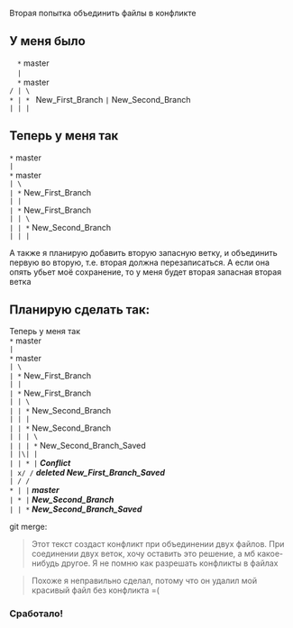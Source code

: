 Вторая попытка объединить файлы в конфликте

## У меня было </br>
&ensp;&ensp;`*` master </br>
&ensp;&ensp;`|` </br>
&ensp;&ensp;`*` master </br>
`/ | \` </br>
`* | *`&ensp; New_First_Branch `|` New_Second_Branch </br>
`| | |`

## Теперь у меня так <br>
`*` master </br>
`|` </br>
`*` master </br>
`| \` <br>
`| *` New_First_Branch<br>
`| |`<br>
`| *` New_First_Branch <br>
`| | \` <br>
`| | *` New_Second_Branch <br>
`| | |`

А также я планирую добавить вторую запасную ветку, и объединить первую во вторую, т.е. вторая должна перезаписаться. А если она опять убьет моё сохранение, то у меня будет вторая запасная вторая ветка

## Планирую сделать так:
Теперь у меня так <br>
`*` master </br>
`|` </br>
`*` master </br>
`| \` <br>
`| *` New_First_Branch<br>
`| |`<br>
`| *` New_First_Branch <br>
`| | \` <br>
`| | *` New_Second_Branch <br>
`| | |` <br>
`| | *` New_Second_Branch <br>
`| | | \` <br>
`| | | *` New_Second_Branch_Saved <br>
`| |\| |` <br>
`| | * |` ***Conflict*** <br>
`| x/ /` ***deleted New_First_Branch_Saved*** <br>
`| / /` <br>
`* | |` ***master*** <br>
`| * |` ***New_Second_Branch*** <br>
`| | *` ***New_Second_Branch_Saved*** <br>

git merge:
>Этот текст создаст конфликт при объединении двух файлов. При соединении двух веток, хочу оставить это решение, а мб какое-нибудь другое. Я не помню как разрешать конфликты в файлах

>Похоже я неправильно сделал, потому что он удалил мой красивый файл без конфликта =(

### Сработало!